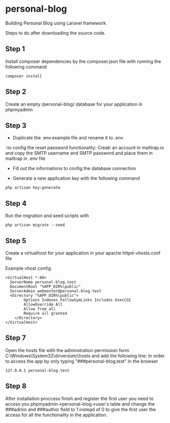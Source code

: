 # personal-blog
Building Personal Blog using Laravel framework.

Steps to do after downloading the source code.

## Step 1
Install composer dependencies by the composer.json file with running the following command

```
composer install
```
## Step 2
Create an empty /personal-blog/ database for your application in phpmyadmin

## Step 3


- Duplicate the .env.example file and rename it to .env

-to config the reset password functionality: Creatr an account in mailtrap.io and copy the SMTP username and SMTP password
and place them in mailtrap in .env file

- Fill out the informations to config the database connection

- Generate a new application key with the following command
```
php artisan key:generate
```

## Step 4
Run the migration and seed scripts with
```
php artisan migrate --seed
```

## Step 5
Create a virtualhost for your application in your apache httpd-vhosts.conf file

Example vhost config
```
<VirtualHost *:80>
  ServerName personal-blog.test
  DocumentRoot "%APP_DIR%\public"
  ServerAdmin webmaster@personal-blog.test
  <Directory "%APP_DIR%\public">
        Options Indexes FollowSymLinks Includes ExecCGI
        AllowOverride All
        Allow from all
        Require all granted
    </Directory>
</VirtualHost>
```
## Step 7
Open the hosts file with the adminstration permission form:
C:\Windows\System32\drivers\etc\hosts
and add the following line:  In order to access the app by only typing "###personal-blog.test" in the browser
```
127.0.0.1 personal-blog.test
```

## Step 8
After installation proccess finish and register the first user
you need to access you phpmyadmin->personal-blog->user's table and change the ###admin and ###author field to 1 instead of 0
to give the first user the access for all the functionality in the application.

